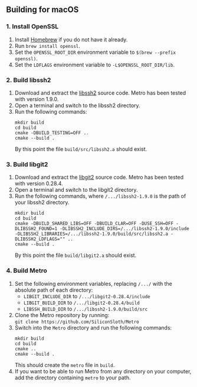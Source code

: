 ## Building for macOS

### 1. Install OpenSSL
1. Install [Homebrew](https://brew.sh/) if you do not have it already.
2. Run `brew install openssl`.
3. Set the `OPENSSL_ROOT_DIR` environment variable to `$(brew --prefix openssl)`.
4. Set the `LDFLAGS` environment variable to `-L$OPENSSL_ROOT_DIR/lib`.

### 2. Build libssh2
1. Download and extract the [libssh2](https://www.libssh2.org/) source code. Metro has been tested with version 1.9.0.
2. Open a terminal and switch to the libssh2 directory.
3. Run the following commands:
   ```shell
   mkdir build
   cd build
   cmake -DBUILD_TESTING=OFF ..
   cmake --build .
   ```
   By this point the file `build/src/libssh2.a` should exist.
   
### 3. Build libgit2
1. Download and extract the [libgit2](https://libgit2.org/) source code. Metro has been tested with version 0.28.4.
3. Open a terminal and switch to the libgit2 directory.
4. Run the following commands, where `/.../libssh2-1.9.0` is the path of your libssh2 directory.
   ```shell
   mkdir build
   cd build
   cmake -DBUILD_SHARED_LIBS=OFF -DBUILD_CLAR=OFF -DUSE_SSH=OFF -DLIBSSH2_FOUND=1 -DLIBSSH2_INCLUDE_DIRS=/.../libssh2-1.9.0/include -DLIBSSH2_LIBRARIES=/.../libssh2-1.9.0/build/src/libssh2.a -DLIBSSH2_LDFLAGS="" ..
   cmake --build .
   ```
   By this point the file `build/libgit2.a` should exist.
   
### 4. Build Metro
1. Set the following environment variables, replacing `/.../` with the absolute path of each directory:
   * `LIBGIT_INCLUDE_DIR` to `/.../libgit2-0.28.4/include`
   * `LIBGIT_BUILD_DIR` to `/.../libgit2-0.28.4/build`
   * `LIBSSH_BUILD_DIR` to `/.../libssh2-1.9.0/build/src`
2. Clone the Metro repository by running: \
   `git clone https://github.com/SiliconSloth/Metro`
3. Switch into the `Metro` directory and run the following commands:
   ```shell
   mkdir build
   cd build
   cmake ..
   cmake --build .
   ```
   This should create the `metro` file in `build`.
4. If you want to be able to run Metro from any directory on your computer,
   add the directory containing `metro` to your path.
